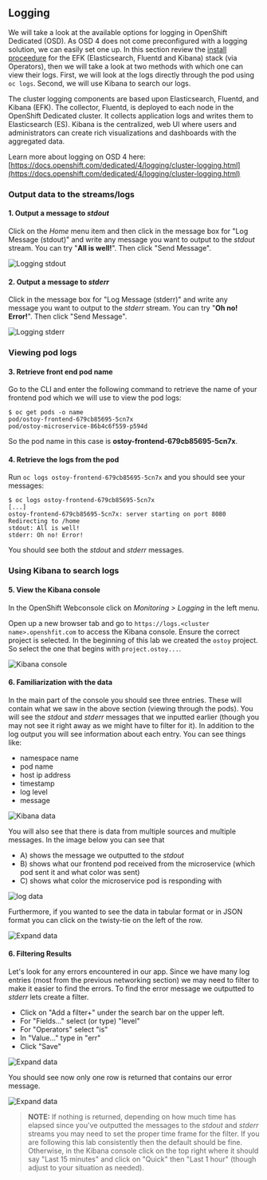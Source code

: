 ## Logging
We will take a look at the available options for logging in OpenShift Dedicated (OSD).  As OSD 4 does not come preconfigured with a logging solution, we can easily set one up. In this section review the [install proceedure](https://docs.openshift.com/dedicated/4/logging/dedicated-cluster-deploying.html#dedicated-cluster-install-deploy) for the EFK (Elasticsearch, Fluentd and Kibana) stack (via Operators), then we will take a look at two methods with which one can view their logs. First, we will look at the logs directly through the pod using `oc logs`.  Second, we will use Kibana to search our logs.

The cluster logging components are based upon Elasticsearch, Fluentd, and Kibana (EFK). The collector, Fluentd, is deployed to each node in the OpenShift Dedicated cluster. It collects application logs and writes them to Elasticsearch (ES). Kibana is the centralized, web UI where users and administrators can create rich visualizations and dashboards with the aggregated data.

Learn more about logging on OSD 4 here: [https://docs.openshift.com/dedicated/4/logging/cluster-logging.html](https://docs.openshift.com/dedicated/4/logging/cluster-logging.html)

### Output data to the streams/logs

#### 1. Output a message to *stdout* 
Click on the *Home* menu item and then click in the message box for "Log Message (stdout)" and write any message you want to output to the *stdout* stream.  You can try "**All is well!**".  Then click "Send Message".

![Logging stdout](images/9-ostoy-stdout.png)

#### 2. Output a message to *stderr*
Click in the message box for "Log Message (stderr)" and write any message you want to output to the *stderr* stream. You can try "**Oh no! Error!**".  Then click "Send Message".

![Logging stderr](images/9-ostoy-stderr.png)

### Viewing pod logs

#### 3. Retrieve front end pod name
Go to the CLI and enter the following command to retrieve the name of your frontend pod which we will use to view the pod logs:

```shell
$ oc get pods -o name
pod/ostoy-frontend-679cb85695-5cn7x
pod/ostoy-microservice-86b4c6f559-p594d
```

So the pod name in this case is **ostoy-frontend-679cb85695-5cn7x**.  

#### 4. Retrieve the logs from the pod
Run `oc logs ostoy-frontend-679cb85695-5cn7x` and you should see your messages:

```shell
$ oc logs ostoy-frontend-679cb85695-5cn7x
[...]
ostoy-frontend-679cb85695-5cn7x: server starting on port 8080
Redirecting to /home
stdout: All is well!
stderr: Oh no! Error!
```

You should see both the *stdout* and *stderr* messages.

### Using Kibana to search logs

#### 5. View the Kibana console
In the OpenShift Webconsole click on *Monitoring > Logging* in the left menu.

Open up a new browser tab and go to `https://logs.<cluster name>.openshfit.com` to access the Kibana console.  Ensure the correct project is selected.  In the beginning of this lab we created the `ostoy` project. So select the one that begins with `project.ostoy...`.

![Kibana console](images/9-kibana.png)

#### 6. Familiarization with the data
In the main part of the console you should see three entries. These will contain what we saw in the above section (viewing through the pods).  You will see the *stdout* and *stderr* messages that we inputted earlier (though you may not see it right away as we might have to filter for it).  In addition to the log output you will see information about each entry.  You can see things like:
- namespace name
- pod name
- host ip address
- timestamp
- log level
- message

![Kibana data](images/9-logoutput.png)

You will also see that there is data from multiple sources and multiple messages.  In the image below you can see that 
- A) shows the message we outputted to the *stdout*
- B) shows what our frontend pod received from the microservice (which pod sent it and what color was sent)  
- C) shows what color the microservice pod is responding with

![log data](images/9-logdata.png)

Furthermore, if you wanted to see the data in tabular format or in JSON format you can click on the twisty-tie on the left of the row.

![Expand data](images/9-expandlog.png)

#### 6. Filtering Results
Let's look for any errors encountered in our app.  Since we have many log entries (most from the previous networking section) we may need to filter to make it easier to find the errors.  To find the error message we outputted to *stderr* lets create a filter.  

- Click on "Add a filter+" under the search bar on the upper left.
- For "Fields..." select (or type) "level"
- For "Operators" select "is"
- In "Value..." type in "err"
- Click "Save"

![Expand data](images/9-filtererr.png)

You should see now only one row is returned that contains our error message.

![Expand data](images/9-erronly.png)

> **NOTE:** If nothing is returned, depending on how much time has elapsed since you've outputted the messages to the *stdout* and *stderr* streams you may need to set the proper time frame for the filter.  If you are following this lab consistently then the default should be fine.  Otherwise, in the Kibana console click on the top right where it should say "Last 15 minutes" and click on "Quick" then "Last 1 hour" (though adjust to your situation as needed).
